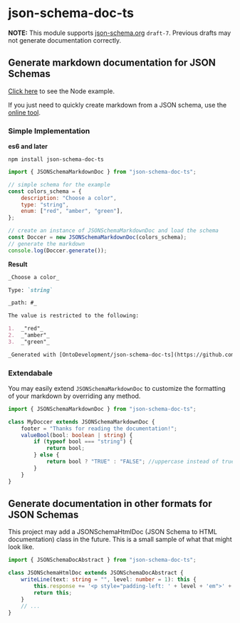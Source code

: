 # json-schema-doc-ts

**NOTE:** This module supports [json-schema.org](https://json-schema.org/) `draft-7`. Previous drafts may not generate documentation correctly.

## Generate markdown documentation for JSON Schemas

[Click here](https://github.com/BrianWendt/json-schema-md-doc/tree/master/samples/node) to see the Node example.

If you just need to quickly create markdown from a JSON schema, use the [online tool](https://brianwendt.github.io/json-schema-md-doc/).

### Simple Implementation

**es6 and later**

```
npm install json-schema-doc-ts
```

```javascript
import { JSONSchemaMarkdownDoc } from "json-schema-doc-ts";

// simple schema for the example
const colors_schema = {
    description: "Choose a color",
    type: "string",
    enum: ["red", "amber", "green"],
};

// create an instance of JSONSchemaMarkdownDoc and load the schema
const Doccer = new JSONSchemaMarkdownDoc(colors_schema);
// generate the markdown
console.log(Doccer.generate());
```

**Result**

```markdown
_Choose a color_

Type: `string`

_path: #_

The value is restricted to the following:

1.  _"red"_
2.  _"amber"_
3.  _"green"_

_Generated with [OntoDevelopment/json-schema-doc-ts](https://github.com/OntoDevelopment/json-schema-doc-ts)_
```

### Extendabale

You may easily extend `JSONSchemaMarkdownDoc` to customize the formatting of your markdown by overriding any method.

```typescript
import { JSONSchemaMarkdownDoc } from "json-schema-doc-ts";

class MyDoccer extends JSONSchemaMarkdownDoc {
    footer = "Thanks for reading the documentation!";
    valueBool(bool: boolean | string) {
        if (typeof bool === "string") {
            return bool;
        } else {
            return bool ? "TRUE" : "FALSE"; //uppercase instead of true/false
        }
    }
}
```

## Generate documentation in other formats for JSON Schemas

This project may add a JSONSchemaHtmlDoc (JSON Schema to HTML documentation) class in the future. This is a small sample of what that might look like.

```typescript
import { JSONSchemaDocAbstract } from "json-schema-doc-ts";

class JSONSchemaHtmlDoc extends JSONSchemaDocAbstract {
    writeLine(text: string = "", level: number = 1): this {
        this.response += '<p style="padding-left: ' + level + 'em">' + text + "</p>";
        return this;
    }
    // ...
}
```
